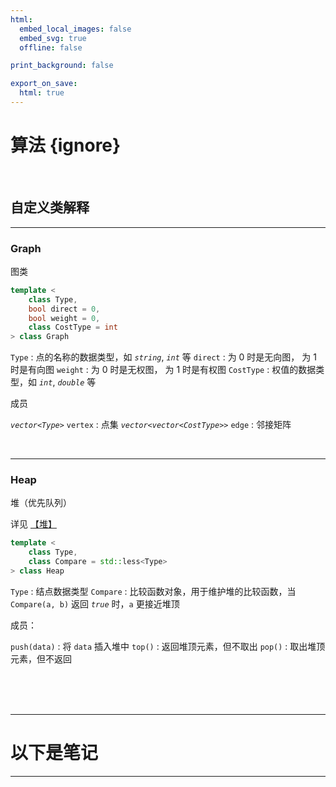 ```yaml
---
html:
  embed_local_images: false
  embed_svg: true
  offline: false

print_background: false

export_on_save:
  html: true
---
```



<!-- @import "_pre.css" -->

<head>
    <link rel="stylesheet" href="_pre.css">
</head>


# 算法 {ignore}

<br>

## 自定义类解释

<hr class=short>

### Graph

图类

```cpp
template <
    class Type,
    bool direct = 0, 
    bool weight = 0,
    class CostType = int
> class Graph
```

`Type` : 点的名称的数据类型，如 *`string`*, *`int`* 等
`direct` : 为 0 时是无向图， 为 1 时是有向图
`weight` : 为 0 时是无权图， 为 1 时是有权图
`CostType` : 权值的数据类型，如 *`int`*, *`double`* 等

成员

*`vector<Type>`* `vertex` :  点集
*`vector<vector<CostType>>`* `edge` : 邻接矩阵


<br><hr class=short>

### Heap

堆（优先队列）

详见 [【堆】](#堆)

```cpp
template <
    class Type, 
    class Compare = std::less<Type> 
> class Heap
```

`Type` : 结点数据类型
`Compare` : 比较函数对象，用于维护堆的比较函数，当 `Compare(a, b)` 返回 *`true`* 时，`a` 更接近堆顶

成员：

`push(data)` : 将 `data` 插入堆中
`top()` : 返回堆顶元素，但不取出
`pop()` : 取出堆顶元素，但不返回


<br>
<br>
<br>

---

# 以下是笔记

---

<br>
<br>
<br>
<br>
<br>
<br>

<!-- @import "数论.md" -->
<!-- @import "几何.md" -->
<!-- @import "随机算法.md" -->
<!-- @import "位运算.md" -->
<!-- @import "数组.md" -->
<!-- @import "哈希表.md" -->
<!-- @import "堆.md" -->
<!-- @import "图.md" -->
<!-- @import "排序.md" -->

